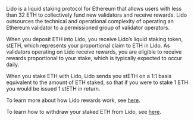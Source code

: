 Lido is a liquid staking protocol for Ethereum that allows users with less than 32 ETH to collectively fund new validators and receive rewards. Lido outsources the technical and operational complexity of operating an Ethereum validator to a permissioned group of validator operators.


When you deposit ETH into Lido, you receive Lido’s liquid staking token, stETH, which represents your proportional claim to ETH in Lido. As validators operating on Lido receive rewards, you are eligible to receive rewards proportional to your stake, which is typically expected to occur daily.


When you stake ETH with Lido, Lido sends you stETH on a 1:1 basis equivalent to the amount of ETH staked, so that if you were to stake 1 ETH you would be issued 1 stETH in return.



To learn more about how Lido rewards work, see [here](https://support.metamask.io/hc/en-us/articles/11834668124059).


To learn how to withdraw your staked ETH from Lido, see [here](https://support.metamask.io/hc/en-us/articles/11834605248923).


